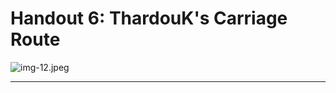 # Handout 6: ThardouK's Carriage Route

![img-12.jpeg](DDOPEN2018%20-%20Gangs%20of%20Waterdeep_img-12.jpeg)

---